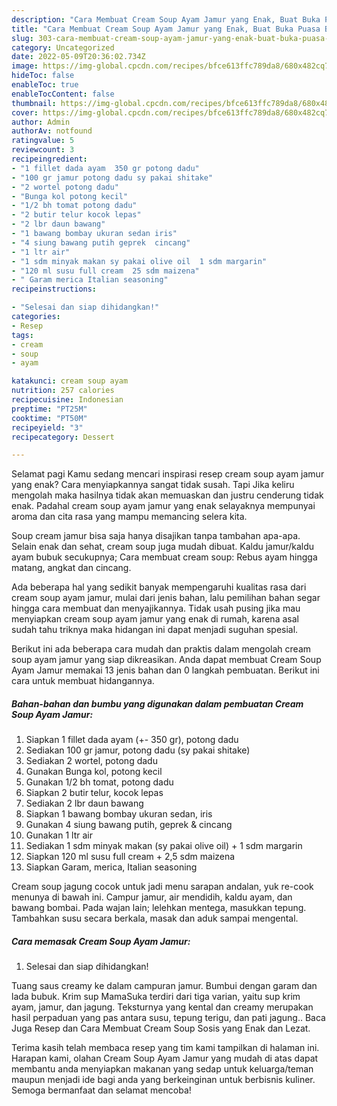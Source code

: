 ```yaml
---
description: "Cara Membuat Cream Soup Ayam Jamur yang Enak, Buat Buka Puasa Bikin Ngiler"
title: "Cara Membuat Cream Soup Ayam Jamur yang Enak, Buat Buka Puasa Bikin Ngiler"
slug: 303-cara-membuat-cream-soup-ayam-jamur-yang-enak-buat-buka-puasa-bikin-ngiler
category: Uncategorized
date: 2022-05-09T20:36:02.734Z
image: https://img-global.cpcdn.com/recipes/bfce613ffc789da8/680x482cq70/cream-soup-ayam-jamur-foto-resep-utama.jpg
hideToc: false
enableToc: true
enableTocContent: false
thumbnail: https://img-global.cpcdn.com/recipes/bfce613ffc789da8/680x482cq70/cream-soup-ayam-jamur-foto-resep-utama.jpg
cover: https://img-global.cpcdn.com/recipes/bfce613ffc789da8/680x482cq70/cream-soup-ayam-jamur-foto-resep-utama.jpg
author: Admin
authorAv: notfound
ratingvalue: 5
reviewcount: 3
recipeingredient:
- "1 fillet dada ayam  350 gr potong dadu"
- "100 gr jamur potong dadu sy pakai shitake"
- "2 wortel potong dadu"
- "Bunga kol potong kecil"
- "1/2 bh tomat potong dadu"
- "2 butir telur kocok lepas"
- "2 lbr daun bawang"
- "1 bawang bombay ukuran sedan iris"
- "4 siung bawang putih geprek  cincang"
- "1 ltr air"
- "1 sdm minyak makan sy pakai olive oil  1 sdm margarin"
- "120 ml susu full cream  25 sdm maizena"
- " Garam merica Italian seasoning"
recipeinstructions:

- "Selesai dan siap dihidangkan!"
categories:
- Resep
tags:
- cream
- soup
- ayam

katakunci: cream soup ayam 
nutrition: 257 calories
recipecuisine: Indonesian
preptime: "PT25M"
cooktime: "PT50M"
recipeyield: "3"
recipecategory: Dessert

---
```



Selamat pagi Kamu sedang mencari inspirasi resep cream soup ayam jamur yang enak? Cara menyiapkannya sangat tidak susah. Tapi Jika keliru mengolah maka hasilnya tidak akan memuaskan dan justru cenderung tidak enak. Padahal cream soup ayam jamur yang enak selayaknya mempunyai aroma dan cita rasa yang mampu memancing selera kita.


Soup cream jamur bisa saja hanya disajikan tanpa tambahan apa-apa. Selain enak dan sehat, cream soup juga mudah dibuat. Kaldu jamur/kaldu ayam bubuk secukupnya; Cara membuat cream soup: Rebus ayam hingga matang, angkat dan cincang.

Ada beberapa hal yang sedikit banyak mempengaruhi kualitas rasa dari cream soup ayam jamur, mulai dari jenis bahan, lalu pemilihan bahan segar hingga cara membuat dan menyajikannya. Tidak usah pusing jika mau menyiapkan cream soup ayam jamur yang enak di rumah, karena asal sudah tahu triknya maka hidangan ini dapat menjadi suguhan spesial.


Berikut ini ada beberapa cara mudah dan praktis dalam mengolah cream soup ayam jamur yang siap dikreasikan. Anda dapat membuat Cream Soup Ayam Jamur memakai 13 jenis bahan dan 0 langkah pembuatan. Berikut ini cara untuk membuat hidangannya.

<!--inarticleads1-->

##### Bahan-bahan dan bumbu yang digunakan dalam pembuatan Cream Soup Ayam Jamur:

1. Siapkan 1 fillet dada ayam (+- 350 gr), potong dadu
1. Sediakan 100 gr jamur, potong dadu (sy pakai shitake)
1. Sediakan 2 wortel, potong dadu
1. Gunakan Bunga kol, potong kecil
1. Gunakan 1/2 bh tomat, potong dadu
1. Siapkan 2 butir telur, kocok lepas
1. Sediakan 2 lbr daun bawang
1. Siapkan 1 bawang bombay ukuran sedan, iris
1. Gunakan 4 siung bawang putih, geprek &amp; cincang
1. Gunakan 1 ltr air
1. Sediakan 1 sdm minyak makan (sy pakai olive oil) + 1 sdm margarin
1. Siapkan 120 ml susu full cream + 2,5 sdm maizena
1. Siapkan  Garam, merica, Italian seasoning


Cream soup jagung cocok untuk jadi menu sarapan andalan, yuk re-cook menunya di bawah ini. Campur jamur, air mendidih, kaldu ayam, dan bawang bombai. Pada wajan lain; lelehkan mentega, masukkan tepung. Tambahkan susu secara berkala, masak dan aduk sampai mengental. 

<!--inarticleads2-->

##### Cara memasak Cream Soup Ayam Jamur:


1. Selesai dan siap dihidangkan!

Tuang saus creamy ke dalam campuran jamur. Bumbui dengan garam dan lada bubuk. Krim sup MamaSuka terdiri dari tiga varian, yaitu sup krim ayam, jamur, dan jagung. Teksturnya yang kental dan creamy merupakan hasil perpaduan yang pas antara susu, tepung terigu, dan pati jagung.. Baca Juga Resep dan Cara Membuat Cream Soup Sosis yang Enak dan Lezat. 

Terima kasih telah membaca resep yang tim kami tampilkan di halaman ini. Harapan kami, olahan Cream Soup Ayam Jamur yang mudah di atas dapat membantu anda menyiapkan makanan yang sedap untuk keluarga/teman maupun menjadi ide bagi anda yang berkeinginan untuk berbisnis kuliner. Semoga bermanfaat dan selamat mencoba!
